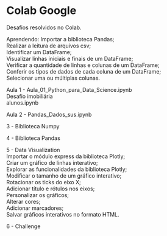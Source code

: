 # Colab Google
Desafios resolvidos no Colab.

Aprendendo:
Importar a biblioteca Pandas;<br>
Realizar a leitura de arquivos csv;<br>
Identificar um DataFrame;<br>
Visualizar linhas iniciais e finais de um DataFrame;<br>
Verificar a quantidade de linhas e colunas de um DataFrame;<br>
Conferir os tipos de dados de cada coluna de um DataFrame;<br>
Selecionar uma ou múltiplas colunas.<br>

Aula 1 - Aula_01_Python_para_Data_Science.ipynb<br>
Desafio imobiliária<br>
alunos.ipynb<br>

Aula 2 - Pandas_Dados_sus.ipynb<br>

3 - Biblioteca Numpy <br>

4 - Biblioteca Pandas<br>

5 - Data Visualization <br>
Importar o módulo express da biblioteca Plotly;<br>
Criar um gráfico de linhas interativo;<br>
Explorar as funcionalidades da biblioteca Plotly;<br>
Modificar o tamanho de um gráfico interativo;<br>
Rotacionar os ticks do eixo X;<br>
Adicionar título e rótulos nos eixos;<br>
Personalizar os gráficos;<br>
Alterar cores;<br>
Adicionar marcadores;<br>
Salvar gráficos interativos no formato HTML.<br>

6 - Challenge<br>
